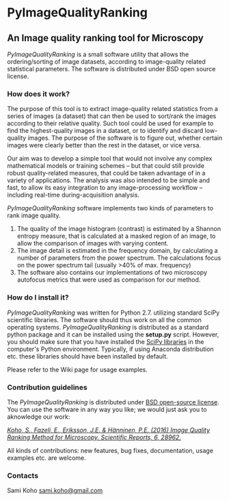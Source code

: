 # PyImageQualityRanking 
## An Image quality ranking tool for Microscopy

*PyImageQualityRanking* is a small software utility that allows the ordering/sorting of image datasets, according to image-quality related statistical parameters. The software is distributed under BSD open source license.

### How does it work?
The purpose of this tool is to extract image-quality related statistics from a series of images (a dataset) that can then be used to sort/rank the images according to their relative quality. Such tool could be used for example to find the highest-quality images in a dataset, or to identify and discard low-quality images. The purpose of the software is to figure out, whether certain images were clearly better than the rest in the dataset, or vice versa.

Our aim was to develop a simple tool that would not involve any complex mathematical models or training schemes – but that could still provide robust quality-related measures, that could be taken advantage of in a variety of applications. The analysis was also intended to be simple and fast, to allow its easy integration to any image-processing workflow – including real-time during-acquisition analysis. 

*PyImageQualityRanking* software implements two kinds of parameters to rank image quality. 

1. The quality of the image histogram (contrast) is estimated by a Shannon entropy measure, that is calculated at a masked region of an image, to allow the comparison of images with varying content. 
2. The image detail is estimated in the frequency domain, by calculating a number of parameters from the power spectrum. The calculations focus on the power spectrum tail (usually >40% of max. frequency)
3. The software also contains our implementations of two microscopy autofocus metrics that were used as comparison for our method.

### How do I install it?
*PyImageQualityRanking* was written for Python 2.7. utilizing standard SciPy scientific libraries. The software should thus work on all the common operating systems. *PyImageQualityRanking* is distributed as a standard python package and it can be installed using the **setup.py** script. However, you should make sure that you have installed the [SciPy libraries](http://www.scipy.org/install.html) in the computer's Python environment. Typically, if using Anaconda distribution etc. these libraries should have been installed by default.

Please refer to the Wiki page for usage examples.

### Contribution guidelines ###

The *PyImageQualityRanking* is distributed under [BSD open-source license](https://bitbucket.org/sakoho81/pyimagequalityranking/wiki/License). You can use the software in any way you like; we would just ask you to aknowledge our work:

[*Koho, S., Fazeli, E., Eriksson, J.E. & Hänninen, P.E. (2016) Image Quality Ranking Method for Microscopy. Scientific Reports, 6, 28962.*](http://www.nature.com/articles/srep28962)

All kinds of contributions: new features, bug fixes, documentation, usage examples etc. are welcome.

### Contacts ###

Sami Koho <sami.koho@gmail.com>


